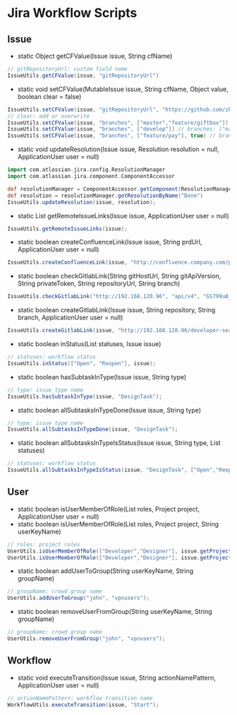 # Jira Workflow Scripts

## Issue

* static Object getCFValue(Issue issue, String cfName)

```groovy
// gitRepositoryUrl: custom field name
IssueUtils.getCFValue(issue, "gitRepositoryUrl")
```

* static void setCFValue(MutableIssue issue, String cfName, Object value, boolean clear = false)

```groovy
IssueUtils.setCFValue(issue, "gitRepositoryUrl", "https://github.com/zhipeng515/jira-workflow-script.git")
// clear: add or overwrite
IssueUtils.setCFValue(issue, "branches", ["master","feature/giftbox"]) // branches: ["master","feature/giftbox"]
IssueUtils.setCFValue(issue, "branches", ["develop"]) // branches: ["master","feature/giftbox","develop"]
IssueUtils.setCFValue(issue, "branches", ["feature/pay"], true) // branches: ["feature/pay"]
```

* static void updateResolution(Issue issue, Resolution resolution = null, ApplicationUser user = null)

```groovy
import com.atlassian.jira.config.ResolutionManager
import com.atlassian.jira.component.ComponentAccessor

def resolutionManager = ComponentAccessor.getComponent(ResolutionManager)
def resolution = resolutionManager.getResolutionByName("Done")
IssueUtils.updateResolution(issue, resolution);
```

* static List<RemoteIssueLink> getRemoteIssueLinks(Issue issue, ApplicationUser user = null)

```groovy
IssueUtils.getRemoteIssueLinks(issue);
```

* static boolean createConfluenceLink(Issue issue, String prdUrl, ApplicationUser user = null)

```groovy
IssueUtils.createConfluenceLink(issue, "http://confluence.company.com/pages/viewpage.action?pageId=1510304");
```

* static boolean checkGitlabLink(String gitHostUrl, String gitApiVersion, String privateToken, String repositoryUrl, String branch)

```groovy
IssueUtils.checkGitlabLink("http://192.168.120.96", "api/v4", "GS799u8jXNKwyJ2gSBib", "http://192.168.120.96/developer-server/GameServer.git", "feature/pay");
```

* static boolean createGitlabLink(Issue issue, String repository, String branch, ApplicationUser user = null)

```groovy
IssueUtils.createGitlabLink(issue, "http://192.168.120.96/developer-server/GameServer.git", "feature/pay");
```

* static boolean inStatus(List<String> statuses, Issue issue)

```groovy
// statuses: workflow status
IssueUtils.inStatus(["Open", "Reopen"], issue);
```

* static boolean hasSubtaskInType(Issue issue, String type)

```groovy
// type: issue type name
IssueUtils.hasSubtaskInType(issue, "DesignTask");
```

* static boolean allSubtasksInTypeDone(Issue issue, String type)

```groovy
// type: issue type name
IssueUtils.allSubtasksInTypeDone(issue, "DesignTask");
```

* static boolean allSubtasksInTypeIsStatus(Issue issue, String type, List<String> statuses)

```groovy
// statuses: workflow status
IssueUtils.allSubtasksInTypeIsStatus(issue, "DesignTask", ["Open","Reopen"]);
```

## User

* static boolean isUserMemberOfRole(List<String> roles, Project project, ApplicationUser user = null)
* static boolean isUserMemberOfRole(List<String> roles, Project project, String userKeyName)

```groovy
// roles: project roles
UserUtils.isUserMemberOfRole(["Developer","Designer"], issue.getProjectObject())
UserUtils.isUserMemberOfRole(["Developer","Designer"], issue.getProjectObject(), "john")
```

* static boolean addUserToGroup(String userKeyName, String groupName)

```groovy
// groupName: crowd group name
UserUtils.addUserToGroup("john", "vpnusers");
```

* static boolean removeUserFromGroup(String userKeyName, String groupName)

```groovy
// groupName: crowd group name
UserUtils.removeUserFromGroup("john", "vpnusers");
```

## Workflow

* static void executeTransition(Issue issue, String actionNamePattern, ApplicationUser user = null)

```groovy
// actionNamePattern: workflow transition name
WorkflowUtils.executeTransition(issue, "Start");
```
